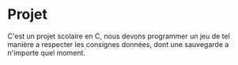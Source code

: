 # Projet
C'est un projet scolaire en C, nous devons programmer un jeu de tel manière a respecter les consignes données, dont une sauvegarde a n'importe quel moment.

